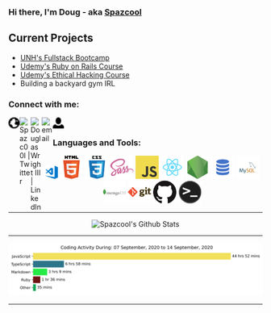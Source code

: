 ### Hi there, I'm Doug - aka [Spazcool][website]

## Current Projects
- [UNH's Fullstack Bootcamp](https://bootcamp.unh.edu/)
- [Udemy's Ruby on Rails Course](https://www.udemy.com/course/learn-ruby-on-rails-from-scratch/learn/lecture/265737#overview)
- [Udemy's Ethical Hacking Course](https://www.udemy.com/course/penetration-testing/)
- Building a backyard gym IRL

### Connect with me:
[<img align="left" alt="spazcool.com" width="22px" src="https://raw.githubusercontent.com/iconic/open-iconic/master/svg/globe.svg" />][website]
[<img align="left" alt="Spazc00l | Twitter" width="22px" src="https://cdn.jsdelivr.net/npm/simple-icons@v3/icons/twitter.svg" />][twitter]
[<img align="left" alt="Douglas Wright III | LinkedIn" width="22px" src="https://cdn.jsdelivr.net/npm/simple-icons@v3/icons/linkedin.svg" />][linkedin]
[<img align="left" alt="email" width="22px" src="https://cdn.jsdelivr.net/npm/simple-icons@v3/icons/gmail.svg" />][email]
[<img align="left" alt="resume" width="22px" src="https://raw.githubusercontent.com/iconic/open-iconic/master/svg/person.svg" />][CV]
<br />

### Languages and Tools:
<p align="center">
    <img alt="Visual Studio Code" width="26px" src="https://raw.githubusercontent.com/github/explore/80688e429a7d4ef2fca1e82350fe8e3517d3494d/topics/visual-studio-code/visual-studio-code.png">
    <img alt="HTML5" width="46px" src="https://raw.githubusercontent.com/github/explore/80688e429a7d4ef2fca1e82350fe8e3517d3494d/topics/html/html.png">
    <img alt="CSS3" width="46px" src="https://raw.githubusercontent.com/github/explore/80688e429a7d4ef2fca1e82350fe8e3517d3494d/topics/css/css.png">
    <img alt="Sass" width="46px" src="https://raw.githubusercontent.com/github/explore/80688e429a7d4ef2fca1e82350fe8e3517d3494d/topics/sass/sass.png">
    <img alt="JavaScript" width="46px" src="https://raw.githubusercontent.com/github/explore/80688e429a7d4ef2fca1e82350fe8e3517d3494d/topics/javascript/javascript.png">
    <img alt="React" width="46px" src="https://raw.githubusercontent.com/github/explore/80688e429a7d4ef2fca1e82350fe8e3517d3494d/topics/react/react.png">
    <img alt="Node.js" width="46px" src="https://raw.githubusercontent.com/github/explore/80688e429a7d4ef2fca1e82350fe8e3517d3494d/topics/nodejs/nodejs.png">
    <img alt="SQL" width="46px" src="https://raw.githubusercontent.com/github/explore/80688e429a7d4ef2fca1e82350fe8e3517d3494d/topics/sql/sql.png">
    <img alt="MySQL" width="46px" src="https://raw.githubusercontent.com/github/explore/80688e429a7d4ef2fca1e82350fe8e3517d3494d/topics/mysql/mysql.png">
    <img alt="MongoDB" width="46px" src="https://raw.githubusercontent.com/github/explore/80688e429a7d4ef2fca1e82350fe8e3517d3494d/topics/mongodb/mongodb.png">
    <img alt="Git" width="46px" src="https://raw.githubusercontent.com/github/explore/80688e429a7d4ef2fca1e82350fe8e3517d3494d/topics/git/git.png">
    <img alt="GitHub" width="46px" src="https://raw.githubusercontent.com/github/explore/78df643247d429f6cc873026c0622819ad797942/topics/github/github.png">
    <img alt="HTML5" width="46px" src="https://raw.githubusercontent.com/github/explore/80688e429a7d4ef2fca1e82350fe8e3517d3494d/topics/terminal/terminal.png">
</p>

---
<p align="center">
    <img alt="Spazcool's Github Stats" src="https://github-readme-stats.vercel.app/api?username=Spazcool&show_icons=true&hide_border=true" />
</p>

---
<p align="center">
    <img src="https://github.com/Spazcool/Spazcool/blob/master/images/stat.svg" alt="Spazcools weekly coding stats"/>
</p>

---
<div data-iframe-width="150" data-iframe-height="270" data-share-badge-id="3b499a39-9086-42e1-ba54-d59829b87853" data-share-badge-host="https://www.youracclaim.com"></div><script type="text/javascript" async src="//cdn.youracclaim.com/assets/utilities/embed.js"></script>

[website]: http://www.spazcool.com
[twitter]: https://twitter.com/SpazC00l
[linkedin]: https://www.linkedin.com/in/douglaswrightiii/
[email]: mailto:douglas.wrightiii@gmail.com
[CV]: https://gist.github.com/Spazcool/cf11813a2ef58c3ea116a0e62f61ce7b
